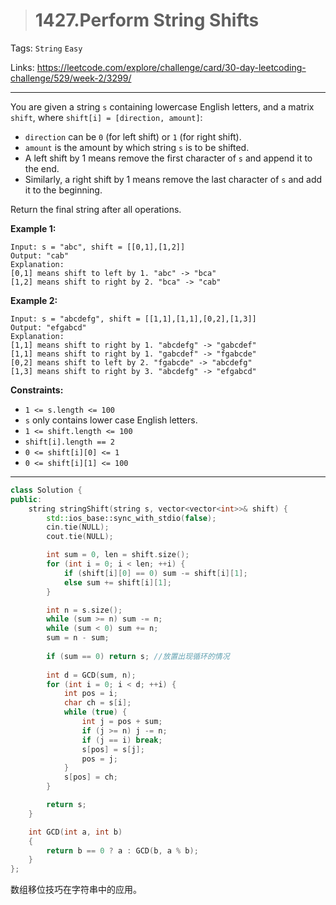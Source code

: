 > # 1427.Perform String Shifts

Tags: `String` `Easy`

Links: https://leetcode.com/explore/challenge/card/30-day-leetcoding-challenge/529/week-2/3299/

-----

You are given a string `s` containing lowercase English letters, and a matrix `shift`, where `shift[i] = [direction, amount]`:

- `direction` can be `0` (for left shift) or `1` (for right shift). 
- `amount` is the amount by which string `s` is to be shifted.
- A left shift by 1 means remove the first character of `s` and append it to the end.
- Similarly, a right shift by 1 means remove the last character of `s` and add it to the beginning.

Return the final string after all operations.

**Example 1:**

```
Input: s = "abc", shift = [[0,1],[1,2]]
Output: "cab"
Explanation: 
[0,1] means shift to left by 1. "abc" -> "bca"
[1,2] means shift to right by 2. "bca" -> "cab"
```

**Example 2:**

```
Input: s = "abcdefg", shift = [[1,1],[1,1],[0,2],[1,3]]
Output: "efgabcd"
Explanation:  
[1,1] means shift to right by 1. "abcdefg" -> "gabcdef"
[1,1] means shift to right by 1. "gabcdef" -> "fgabcde"
[0,2] means shift to left by 2. "fgabcde" -> "abcdefg"
[1,3] means shift to right by 3. "abcdefg" -> "efgabcd"
```

**Constraints:**

- `1 <= s.length <= 100`
- `s` only contains lower case English letters.
- `1 <= shift.length <= 100`
- `shift[i].length == 2`
- `0 <= shift[i][0] <= 1`
- `0 <= shift[i][1] <= 100`

-----

```c++
class Solution {
public:
    string stringShift(string s, vector<vector<int>>& shift) {
        std::ios_base::sync_with_stdio(false);
        cin.tie(NULL);
        cout.tie(NULL);

        int sum = 0, len = shift.size();
        for (int i = 0; i < len; ++i) {
        	if (shift[i][0] == 0) sum -= shift[i][1];
        	else sum += shift[i][1];
        }

        int n = s.size();
        while (sum >= n) sum -= n;
        while (sum < 0) sum += n;
        sum = n - sum;
        
        if (sum == 0) return s; //放置出现循环的情况
        
        int d = GCD(sum, n);
        for (int i = 0; i < d; ++i) {
        	int pos = i;
        	char ch = s[i];
        	while (true) {
        		int j = pos + sum;
        		if (j >= n) j -= n;
        		if (j == i) break;
        		s[pos] = s[j];
        		pos = j;
        	}
        	s[pos] = ch;
        }

        return s;
    }

    int GCD(int a, int b)
    {
    	return b == 0 ? a : GCD(b, a % b);
    }
};
```

数组移位技巧在字符串中的应用。